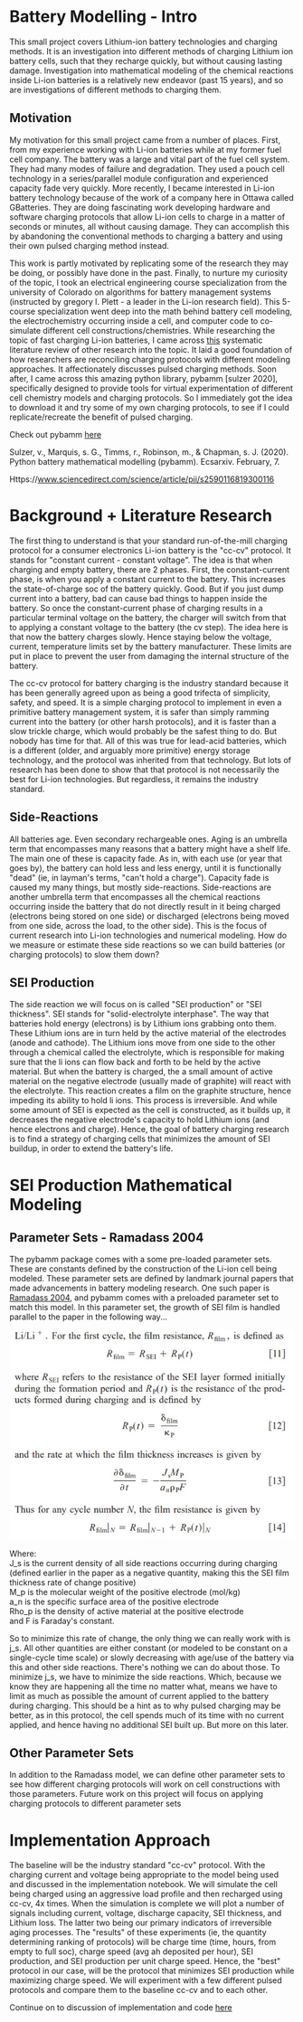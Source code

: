 # Battery Modelling - Intro
 
This small project covers Lithium-ion battery technologies and charging methods. It is an investigation into different methods of charging Lithium ion battery cells, such that they recharge quickly, but without causing lasting damage. Investigation into mathematical modeling of the chemical reactions inside Li-ion batteries is a relatively new endeavor (past 15 years), and so are investigations of different methods to charging them.

## Motivation
My motivation for this small project came from a number of places. First, from my experience working with Li-ion batteries while at my former fuel cell company. The battery was a large and vital part of the fuel cell system. They had many modes of failure and degradation. They used a pouch cell technology in a series/parallel module configuration and experienced capacity fade very quickly. More recently, I became interested in Li-ion battery technology because of the work of a company here in Ottawa called GBatteries. They are doing fascinating work developing hardware and software charging protocols that allow Li-ion cells to charge in a matter of seconds or minutes, all without causing damage. They can accomplish this by abandoning the conventional methods to charging a battery and using their own pulsed charging method instead. 

This work is partly motivated by replicating some of the research they may be doing, or possibly have done in the past. Finally, to nurture my curiosity of the topic, I took an electrical engineering course specialization from the university of Colorado on algorithms for battery management systems (instructed by gregory l. Plett - a leader in the Li-ion research field). This 5-course specialization went deep into the math behind battery cell modeling, the electrochemistry occurring inside a cell, and computer code to co-simulate different cell constructions/chemistries. While researching the topic of fast charging Li-ion batteries, I came across [this](https://www.sciencedirect.com/science/article/pii/s2590116819300116) systematic literature review of other research into the topic. It laid a good foundation of how researchers are reconciling charging protocols with different modeling approaches. It affectionately discusses pulsed charging methods. Soon after, I came across this amazing python library, pybamm [sulzer 2020], specifically designed to provide tools for virtual experimentation of different cell chemistry models and charging protocols. So I immediately got the idea to download it and try some of my own charging protocols, to see if I could replicate/recreate the benefit of pulsed charging.

Check out pybamm [here](https://github.com/pybamm-team/pybamm)

Sulzer, v., Marquis, s. G., Timms, r., Robinson, m., & Chapman, s. J. (2020). Python battery mathematical modelling (pybamm). Ecsarxiv. February, 7.

Https://www.sciencedirect.com/science/article/pii/s2590116819300116

# Background + Literature Research
The first thing to understand is that your standard run-of-the-mill charging protocol for a consumer electronics Li-ion battery is the "cc-cv" protocol. It stands for "constant current - constant voltage". The idea is that when charging and empty battery, there are 2 phases. First, the constant-current phase, is when you apply a constant current to the battery. This increases the state-of-charge soc of the battery quickly. Good. But if you just dump current into a battery, bad can cause bad things to happen inside the battery. So once the constant-current phase of charging results in a particular terminal voltage on the battery, the charger will switch from that to applying a constant voltage to the battery (the cv step). The idea here is that now the battery charges slowly. Hence staying below the voltage, current, temperature limits set by the battery manufacturer. These limits are put in place to prevent the user from damaging the internal structure of the battery.

The cc-cv protocol for battery charging is the industry standard because it has been generally agreed upon as being a good trifecta of simplicity, safety, and speed. It is a simple charging protocol to implement in even a primitive battery management system, it is safer than simply ramming current into the battery (or other harsh protocols), and it is faster than a slow trickle charge, which would probably be the safest thing to do.  But nobody has time for that. All of this was true for lead-acid batteries, which is a different (older, and arguably more primitive) energy storage technology, and the protocol was inherited from that technology. But lots of research has been done to show that that protocol is not necessarily the best for Li-ion technologies. But regardless, it remains the industry standard.

## Side-Reactions
All batteries age. Even secondary rechargeable ones. Aging is an umbrella term that encompasses many reasons that a battery might have a shelf life. The main one of these is capacity fade. As in, with each use (or year that goes by), the battery can hold less and less energy, until it is functionally "dead" (ie, in layman's terms, "can't hold a charge"). Capacity fade is caused my many things, but mostly side-reactions. Side-reactions are another umbrella term that encompasses all the chemical reactions occurring inside the battery that do not directly result in it being charged (electrons being stored on one side) or discharged (electrons being moved from one side, across the load, to the other side). This is the focus of current research into Li-ion technologies and numerical modeling. How do we measure or estimate these side reactions so we can build batteries (or charging protocols) to slow them down?

## SEI Production
The side reaction we will focus on is called "SEI production" or "SEI thickness". SEI stands for "solid-electrolyte interphase". The way that batteries hold energy (electrons) is by Lithium ions grabbing onto them. These Lithium ions are in turn held by the active material of the electrodes (anode and cathode). The Lithium ions move from one side to the other through a chemical called the electrolyte, which is responsible for making sure that the li ions can flow back and forth to be held by the active material. But when the battery is charged, the a small amount of active material on the negative electrode (usually made of graphite) will react with the electrolyte. This reaction creates a film on the graphite structure, hence impeding its ability to hold li ions. This process is irreversible. And while some amount of SEI is expected as the cell is constructed, as it builds up, it decreases the negative electrode's capacity to hold Lithium ions (and hence electrons and charge). Hence, the goal of battery charging research is to find a strategy of charging cells that minimizes the amount of SEI buildup, in order to extend the battery's life.

# SEI Production Mathematical Modeling
## Parameter Sets - Ramadass 2004
The pybamm package comes with a some pre-loaded parameter sets. These are constants defined by the construction of the Li-ion cell being modeled. These parameter sets are defined by landmark journal papers that made advancements in battery modeling research. One such paper is [Ramadass 2004](https://scholarcommons.sc.edu/cgi/viewcontent.cgi?article=1161&context=eche_facpub), and pybamm comes with a preloaded parameter set to match this model. In this parameter set, the growth of SEI film is handled parallel to the paper in the following way...

![](ramadass_equations.jpg)

Where:  
J_s is the current density of all side reactions occurring during charging (defined earlier in the paper as a negative quantity, making this the SEI film thickness rate of change positive)  
M_p is the molecular weight of the positive electrode (mol/kg)  
a_n is the specific surface area of the positive electrode  
Rho_p is the density of active material at the positive electrode  
and F is Faraday's constant.  

So to minimize this rate of change, the only thing we can really work with is j_s. All other quantities are either constant (or modeled to be constant on a single-cycle time scale) or slowly decreasing with age/use of the battery via this and other side reactions. There's nothing we can do about those. To minimize j_s, we have to minimize the side reactions. Which, because we know they are happening all the time no matter what, means we have to limit as much as possible the amount of current applied to the battery during charging. This should be a hint as to why pulsed charging may be better, as in this protocol, the cell spends much of its time with no current applied, and hence having no additional SEI built up. But more on this later.


## Other Parameter Sets
In addition to the Ramadass model, we can define other parameter sets to see how different charging protocols will work on cell constructions with those parameters. Future work on this project will focus on applying charging protocols to different parameter sets

# Implementation Approach
The baseline will be the industry standard "cc-cv" protocol. With the charging current and voltage being appropriate to the model being used and discussed in the implementation notebook. We will simulate the cell being charged using an aggressive load profile and then recharged using cc-cv, 4x times. When the simulation is complete we will plot a number of signals including current, voltage, discharge capacity, SEI thickness, and Lithium loss. The latter two being our primary indicators of irreversible aging processes. The "results" of these experiments (ie, the quantity determining ranking of protocols) will be charge time (time, hours, from empty to full soc), charge speed (avg ah deposited per hour), SEI production, and SEI production per unit charge speed. Hence, the "best" protocol in our case, will be the protocol that minimizes SEI production while maximizing charge speed. We will experiment with a few different pulsed protocols and compare them to the baseline cc-cv and to each other. 

Continue on to discussion of implementation and code [here](cycle_aging.ipynb)







